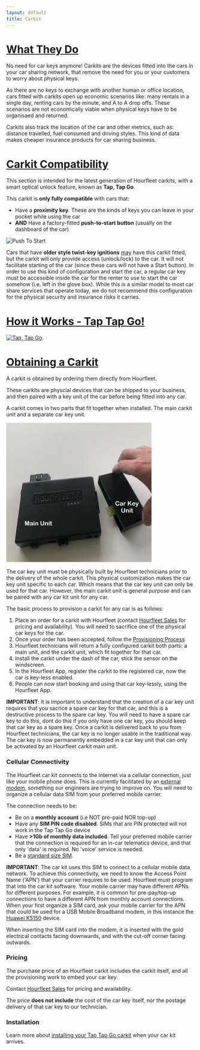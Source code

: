```yaml
---
layout: default
title: Carkit
---
```


# [What They Do](#what-they-do)

No need for car keys anymore! Carkits are the devices fitted into the cars in your car sharing network, that remove the need for you or your customers to worry about physical keys.

As there are no keys to exchange with another human or office location, cars fitted with carkits open up economic scenarios like: many rentals in a single day, renting cars by the minute, and A to A drop offs. These scenarios are not economically viable when physical keys have to be organisaed and returned.

Carkits also track the location of the car and other metrics, such as: distance travelled, fuel consumed and driving styles. This kind of data makes cheaper insurance products for car sharing business.

# [Carkit Compatibility](#carkit-compatibility)  
This section is intended for the latest generation of Hourfleet carkits, with a smart optical unlock feature, known as **Tap, Tap Go**. 

This carkit is **only fully compatible** with cars that:

- Have a **proximity key**. These are the kinds of keys you can leave in your pocket while using the car  
- **AND** Have a factory-fitted **push-to-start button** (usually on the dashboard of the car)

![Push To Start](https://d1yn1kh78jj1rr.cloudfront.net/image/thumbnail/VFWPepf8g/graphicstock-push-to-start-modern-vehicle-engine-start-button_SUYuRJgPb_thumb.jpg)

Cars that have **older style twist-key ignitions** <u>may</u> have this carkit fitted, but the carkit will only provide access (unlock/lock) to the car. It will not facilitate starting of the car (since these cars will not have a Start button). In order to use this kind of configuration and start the car, a regular car key must be accessible inside the car for the renter to use to start the car somehow (i.e. left in the glove box). While this is a similar model to most car share services that operate today, we do not recommend this configuration for the physical security and insurance risks it carries.

# [How it Works - Tap Tap Go!](#how-it-works)

[![Tap, Tap Go](http://img.youtube.com/vi/boopaYYKiSo/0.jpg)](https://www.youtube.com/watch?v=boopaYYKiSo).

# [Obtaining a Carkit](#obtaining-a-carkit)
A carkit is obtained by ordering them directly from Hourfleet. 

These carkits are physcial devices that can be shipped to your business, and then paired with a key unit of the car before being fitted into any car.

A carkit comes in two parts that fit together when installed. The main carkit unit and a separate car key unit.

![Two Parts](images/carkit/OpticalCarkit_PiecesLabeled.jpg)  

The car key unit must be physically built by Hourfleet technicians prior to the delivery of the whole carkit. This physical customization makes the car key unit specific to each car. Which means that the car key unit can only be used for that car. However, the main carkit unit is general purpose and can be paired with any car kit unit for any car.

The basic process to provision a carkit for any car is as follows:

1. Place an order for a carkit with Hourfleet (contact [Hourfleet Sales](mailto:sales@hourfleet.com) for pricing and availability). You will need to sacrifice one of the physical car keys for the car.
2. Once your order has been accepted, follow the [Provisioning Process](images\CarKeyProvisioningForm-v4.pdf)
3. Hourfleet technicians will return a fully configured carkit both parts: a main unit, and the carkit unit, which fit together for that car.
4. Install the carkit under the dash of the car, stick the sensor on the windscreen. 
5. In the Hourfleet App, register the carkit to the registered car, now the car is key-less enabled.
6. People can now start booking and using that car key-lessly, using the Hourfleet App.

**IMPORTANT**: It is important to understand that the creation of a car key unit requires that you sacrice a spare car key for that car, and this is a destructive process to the spare car key. You will need to have a spare car key to do this, dont do this if you only have one car key, you should keep that car key as a spare key. Once a carkit is delivered back to you from Hourfleet technicians, the car key is no longer usable in the traditional way. The car key is now permanently embedded in a car key unit that can only be activated by an Hourfleet carkit main unit.

### Cellular Connectivity  

The Hourfleet car kit connects to the internet via a cellular connection, just like your mobile phone does. This is currently facilitated by an [external modem](https://consumer.huawei.com/ie/support/dongles/k5150), something our engineers are trying to improve on. You will need to organize a cellular data SIM from your preferred mobile carrier. 

The connection needs to be: 
- Be on a **monthly account** (i.e NOT pre-paid NOR top-up) 
- Have any **SIM PIN code disabled**. SIMs that are PIN protected will not work in the Tap Tap Go device   
- Have **>1Gb of monthly data included**. Tell your preferred mobile carrier that the connection is required for an in-car telematics device, and that only 'data' is required. No 'voice' service is needed.  
- Be a [standard size SIM](https://thefutureofthings.com/12104-what-are-different-sim-sizes). 

**IMPORTANT**: The car kit uses this SIM to connect to a cellular mobile data network. To achieve this connectivity, we need to know the Access Point Name ('APN') that your carrier requires to be used. Hourfleet must program that into the car kit software. Your mobile carrier may have different APNs for different purposes. For example, it is common for pre-pay/top-up connections to have a different APN from monthly account connections. When your first organize a SIM card, ask your mobile carrier for the APN that could be used for a USB Mobile Broadband modem, in this instance the [Huawei K5150](https://consumer.huawei.com/ie/support/dongles/k5150) device.  

When inserting the SIM card into the modem,  it is inserted with the gold electrical contacts facing downwards, and with the cut-off corner facing outwards.  

### Pricing

The purchase price of an Hourfleet carkit includes the carkit itself, and all the provisioning work to embed your car key. 

Contact [Hourfleet Sales](mailto:sales@hourfleet.com) for pricing and availability.

The price **does not include** the cost of the car key itself, nor the postage delivery of that car key to our technician.


### Installation  

Learn more about [installing your Tap Tap Go carkit](carkit-installation.html) when your car kit arrives.  
